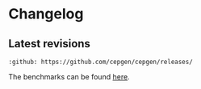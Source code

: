 # Changelog

## Latest revisions

```{changelog}
:github: https://github.com/cepgen/cepgen/releases/

```

The benchmarks can be found [here](/benchmarks.md).
